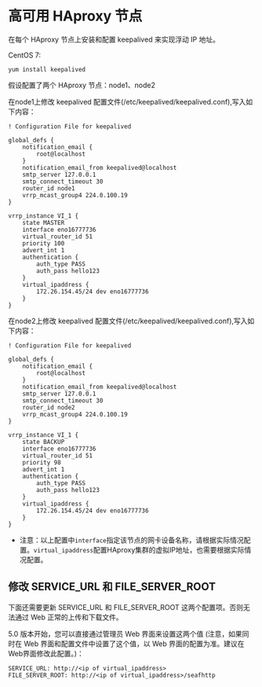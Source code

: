 # 高可用 HAproxy 节点
在每个 HAproxy 节点上安装和配置 keepalived 来实现浮动 IP 地址。

CentOS 7:
```
yum install keepalived
```

假设配置了两个 HAproxy 节点：node1、node2

在node1上修改 keepalived 配置文件(/etc/keepalived/keepalived.conf),写入如下内容：

```
! Configuration File for keepalived

global_defs {
	notification_email {
		root@localhost
	}
	notification_email_from keepalived@localhost
	smtp_server 127.0.0.1
	smtp_connect_timeout 30
	router_id node1
	vrrp_mcast_group4 224.0.100.19
}

vrrp_instance VI_1 {
    state MASTER
    interface eno16777736
    virtual_router_id 51
    priority 100
    advert_int 1
    authentication {
        auth_type PASS
        auth_pass hello123
    }
    virtual_ipaddress {
        172.26.154.45/24 dev eno16777736
    }
}
```

在node2上修改 keepalived 配置文件(/etc/keepalived/keepalived.conf),写入如下内容：

```
! Configuration File for keepalived

global_defs {
	notification_email {
		root@localhost
	}
	notification_email_from keepalived@localhost
	smtp_server 127.0.0.1
	smtp_connect_timeout 30
	router_id node2
	vrrp_mcast_group4 224.0.100.19
}

vrrp_instance VI_1 {
    state BACKUP
    interface eno16777736
    virtual_router_id 51
    priority 98
    advert_int 1
    authentication {
        auth_type PASS
        auth_pass hello123
    }
    virtual_ipaddress {
        172.26.154.45/24 dev eno16777736
    }
}
```

 * 注意：以上配置中`interface`指定该节点的网卡设备名称，请根据实际情况配置。`virtual_ipaddress`配置HAproxy集群的虚拟IP地址，也需要根据实际情况配置。

 ## 修改 SERVICE_URL 和 FILE_SERVER_ROOT

下面还需要更新 SERVICE_URL 和 FILE_SERVER_ROOT 这两个配置项。否则无法通过 Web 正常的上传和下载文件。

5.0 版本开始，您可以直接通过管理员 Web 界面来设置这两个值 (注意，如果同时在 Web 界面和配置文件中设置了这个值，以 Web 界面的配置为准。建议在Web界面修改此配置。)：
```
SERVICE_URL: http://<ip of virtual_ipaddress>
FILE_SERVER_ROOT: http://<ip of virtual_ipaddress>/seafhttp
```